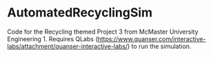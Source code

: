# AutomatedRecyclingSim
Code for the Recycling themed Project 3 from McMaster University Engineering 1. Requires QLabs (https://www.quanser.com/interactive-labs/attachment/quanser-interactive-labs/) to run the simulation.
